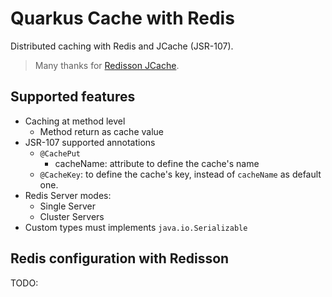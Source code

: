 # Quarkus Cache with Redis

Distributed caching with Redis and JCache (JSR-107).

> Many thanks for [Redisson JCache](https://redisson.org/glossary/jcache.html).

## Supported features

- Caching at method level
  - Method return as cache value
- JSR-107 supported annotations
  - `@CachePut`
    - cacheName: attribute to define the cache's name
  - `@CacheKey`: to define the cache's key, instead of `cacheName` as default one.
- Redis Server modes:
  - Single Server
  - Cluster Servers
- Custom types must implements `java.io.Serializable`

## Redis configuration with Redisson

TODO:
